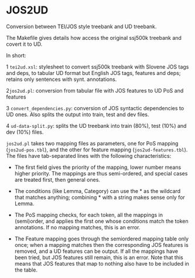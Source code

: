 # JOS2UD

Conversion between TEI/JOS style treebank and UD treebank.

The Makefile gives details how access the original ssj500k treebank and covert it to UD.

In short:

1 `tei2ud.xsl`: stylesheet to convert ssj500k treebank with Slovene
  JOS tags and deps, to tabular UD format but English JOS tags,
  features and deps; retains only sentences with synt. annotations. 

2`jos2ud.pl`: conversion from tabular file with JOS features to UD PoS and features

3 `convert_dependencies.py`: conversion of JOS syntactic dependencies to UD ones. Also splits the output into train, test and dev files.

4 `ud-data-split.py`: splits the UD treebank into train (80%), test (10%) and dev (10%) files. 

`jos2ud.pl` takes two mapping files as parameters, one for PoS mapping (`jos2ud-pos.tbl`), and the other for feature mapping (`jos2ud-features.tbl`). The files have tab-separated lines with the following characteristics:

* The first field gives the priority of the mapping, lower number means higher priority. The mappings are thus semi-ordered, and special cases are treated first, then general ones.

* The conditions (like Lemma, Category) can use the * as the wildcard that matches anything; combining * with a string makes sense only for Lemma.

* The PoS mapping checks, for each token, all the mappings in (semi)order, and applies the first one whose conditions match the token annotations. If no mapping matches, this is an error.

* The Feature mapping goes through the semiordered mapping table only once; when a mapping matches then the corresponding JOS features is removed, and a UD features can be output. If all the mappings have been tried, but JOS features still remain, this is an error. Note that this means that JOS features that map to nothing also have to be included in the table.
